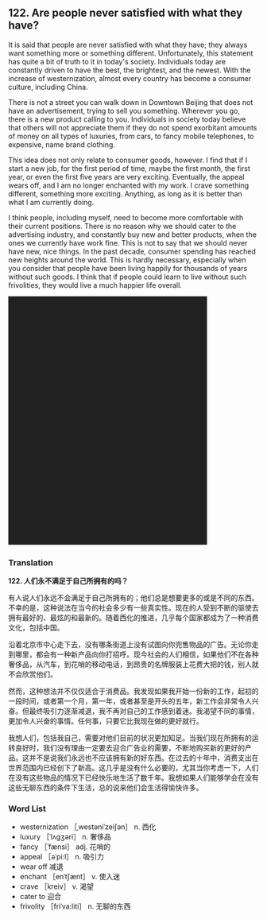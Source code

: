 ## 122. Are people never satisfied with what they have?

It is said that people are never satisfied with what they have; they always want something more or something different. Unfortunately, this statement has quite a bit of truth to it in today's society. Individuals today are constantly driven to have the best, the brightest, and the newest. With the increase of westernization, almost every country has become a consumer culture, including China.

There is not a street you can walk down in Downtown Beijing that does not have an advertisement, trying to sell you something. Wherever you go, there is a new product calling to you. Individuals in society today believe that others will not appreciate them if they do not spend exorbitant amounts of money on all types of luxuries, from cars, to fancy mobile telephones, to expensive, name brand clothing.

This idea does not only relate to consumer goods, however. I find that if I start a new job, for the first period of time, maybe the first month, the first year, or even the first five years are very exciting. Eventually, the appeal wears off, and I am no longer enchanted with my work. I crave something different, something more exciting. Anything, as long as it is better than what I am currently doing.

I think people, including myself, need to become more comfortable with their current positions. There is no reason why we should cater to the advertising industry, and constantly buy new and better products, when the ones we currently have work fine. This is not to say that we should never have new, nice things. In the past decade, consumer spending has reached new heights around the world. This is hardly necessary, especially when you consider that people have been living happily for thousands of years without such goods. I think that if people could learn to live without such frivolities, they would live a much happier life overall.

![](images/padding_400x500.png)

### Translation

**122. 人们永不满足于自己所拥有的吗？**

有人说人们永远不会满足于自己所拥有的；他们总是想要更多的或是不同的东西。不幸的是，这种说法在当今的社会多少有一些真实性。现在的人受到不断的驱使去拥有最好的、最炫的和最新的。随着西化的推进，几乎每个国家都成为了一种消费文化，包括中国。

沿着北京市中心走下去，没有哪条街道上没有试图向你兜售物品的广告。无论你走到哪里，都会有一种新产品向你打招呼。现今社会的人们相信，如果他们不在各种奢侈品，从汽车，到花哨的移动电话，到昂贵的名牌服装上花费大把的钱，别人就不会欣赏他们。

然而，这种想法并不仅仅适合于消费品。我发现如果我开始一份新的工作，起初的一段时间，或者第一个月，第一年，或者甚至是开头的五年，新工作会非常令人兴奋。但最终吸引力逐渐减退，我不再对自己的工作感到着迷。我渴望不同的事情，更加令人兴奋的事情。任何事，只要它比我现在做的更好就行。

我想人们，包括我自己，需要对他们目前的状况更加知足。当我们现在所拥有的运转良好时，我们没有理由一定要去迎合广告业的需要，不断地购买新的更好的产品。这并不是说我们永远也不应该拥有新的好东西。在过去的十年中，消费支出在世界范围内已经创下了新高。这几乎是没有什么必要的，尤其当你考虑一下，人们在没有这些物品的情况下已经快乐地生活了数千年。我想如果人们能够学会在没有这些无聊东西的条件下生活，总的说来他们会生活得愉快许多。

### Word List

+ westernization ［ˌwestəniˈzeiʃən］ n. 西化
+ luxury ［ˈlʌgʒəri］ n. 奢侈品
+ fancy ［ˈfænsi］ adj. 花哨的
+ appeal ［əˈpi:l］ n. 吸引力
+ wear off 减退
+ enchant ［enˈtʃænt］ v. 使入迷
+ crave ［kreiv］ v. 渴望
+ cater to 迎合
+ frivolity ［friˈva:liti］ n. 无聊的东西  



